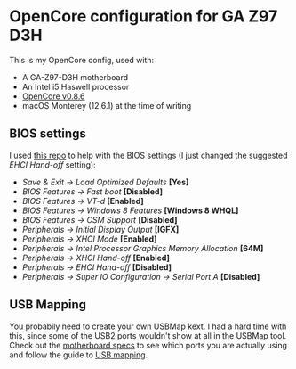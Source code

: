 # OpenCore configuration for GA Z97 D3H

This is my OpenCore config, used with:
- A GA-Z97-D3H motherboard
- An Intel i5 Haswell processor
- [OpenCore v0.8.6](https://github.com/acidanthera/OpenCorePkg/releases/tag/0.8.6)
- macOS Monterey (12.6.1) at the time of writing

## BIOS settings
I used [this repo](https://github.com/korzhyk/OpenCore_GA-H97M-D3H) to help with the BIOS settings (I just changed the suggested *EHCI Hand-off* setting):
- *Save & Exit → Load Optimized Defaults* **[Yes]**
- *BIOS Features → Fast boot* **[Disabled]**
- *BIOS Features → VT-d* **[Enabled]**
- *BIOS Features → Windows 8 Features* **[Windows 8 WHQL]**
- *BIOS Features → CSM Support* **[Disabled]**
- *Peripherals → Initial Display Output* **[IGFX]**
- *Peripherals → XHCI Mode* **[Enabled]**
- *Peripherals → Intel Processor Graphics Memory Allocation* **[64M]**
- *Peripherals → XHCI Hand-off* **[Enabled]**
- *Peripherals → EHCI Hand-off* **[Disabled]**
- *Peripherals → Super IO Configuration → Serial Port A* **[Disabled]**

## USB Mapping
You probabily need to create your own USBMap kext. I had a hard time with this, since some of the USB2 ports wouldn't show at all in the USBMap tool.
Check out the [motherboard specs](https://www.gigabyte.com/fr/Motherboard/GA-Z97-D3H-rev-10#ov) to see which ports you are actually using and follow the guide to [USB mapping](https://dortania.github.io/OpenCore-Post-Install/usb/intel-mapping/intel.html).